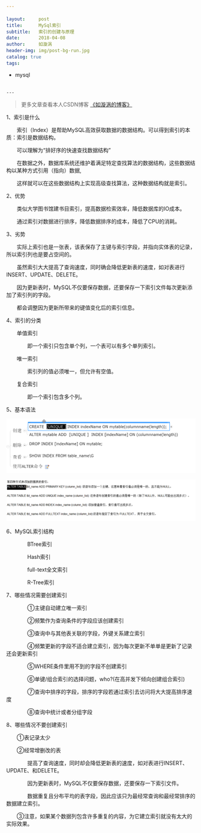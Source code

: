 ```yaml
---

layout:     post
title:      MySql索引
subtitle:   索引的创建与原理
date:       2018-04-08
author:     如漩涡
header-img: img/post-bg-run.jpg
catalog: true
tags:

```
- mysql
```

---
```


> 更多文章查看本人CSDN博客 [《如漩涡的博客》](https://blog.csdn.net/m0_37701381)

1、索引是什么

　　索引（Index）是帮助MySQL高效获取数据的数据结构。可以得到索引的本质：索引是数据结构。

　　可以理解为“排好序的快速查找数据结构”

　　在数据之外，数据库系统还维护着满足特定查找算法的数据结构，这些数据结构以某种方式引用（指向）数据,

　　这样就可以在这些数据结构上实现高级查找算法，这种数据结构就是索引。

2、优势

　　类似大学图书馆建书目索引，提高数据检索效率，降低数据库的IO成本。

　　通过索引对数据进行排序，降低数据排序的成本，降低了CPU的消耗。

3、劣势

　　实际上索引也是一张表，该表保存了主键与索引字段，并指向实体表的记录，所以索引列也是要占空间的。

　　虽然索引大大提高了查询速度，同时确会降低更新表的速度，如对表进行INSERT、UPDATE、DELETE。

　　因为更新表时，MySQL不仅要保存数据，还要保存一下索引文件每次更新添加了索引列的字段。

　　都会调整因为更新所带来的键值变化后的索引信息。 

4、索引的分类

　　单值索引

　　　　即一个索引只包含单个列，一个表可以有多个单列索引。

　　唯一索引

　　　　索引列的值必须唯一，但允许有空值。

　　复合索引

　　　　即一个索引包含多个列。

5、基本语法

![](https://raw.githubusercontent.com/Chenbin1996/chenbin1996.github.io/master/img/2018-04-08-1.png)

![](https://raw.githubusercontent.com/Chenbin1996/chenbin1996.github.io/master/img/2018-04-08-2.png)

6、MySQL索引结构

　　　　BTree索引

　　　　Hash索引

　　　　full-text全文索引

　　　　R-Tree索引

7、哪些情况需要创建索引

　　　　①主键自动建立唯一索引

　　　　②频繁作为查询条件的字段应该创建索引

　　　　③查询中与其他表关联的字段，外键关系建立索引

　　　　④频繁更新的字段不适合建立索引，因为每次更新不单单是更新了记录还会更新索引

　　　　⑤WHERE条件里用不到的字段不创建索引

　　　　⑥单键/组合索引的选择问题，who?(在高并发下倾向创建组合索引)

　　　　⑦查询中排序的字段，排序的字段若通过索引去访问将大大提高排序速度

　　　　⑧查询中统计或者分组字段

8、哪些情况不要创建索引

　　①表记录太少

　　②经常增删改的表

　　　　提高了查询速度，同时却会降低更新表的速度，如对表进行INSERT、UPDATE、和DELETE。

　　　　因为更新表时，MySQL不仅要保存数据，还要保存一下索引文件。

　　　　数据重复且分布平均的表字段，因此应该只为最经常查询和最经常排序的数据建立索引。

　　③注意，如果某个数据列包含许多重复的内容，为它建立索引就没有太大的实际效果。
